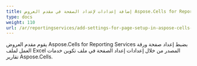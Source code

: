 ```yaml
---
title: إضافة إعدادات لإعداد الصفحة في مقدم العروض Aspose.Cells for Reporting Services
type: docs
weight: 110
url: /ar/reportingservices/add-settings-for-page-setup-in-aspose-cells-for-reporting-services-renderer/
---
```


يقوم مقدم العروض Aspose.Cells for Reporting Services بضبط إعداد صفحة ورقة العمل لملف Excel المصدر من خلال إعدادات إعداد الصفحة في ملف تكوين خدمات تقارير Aspose.Cells. 
